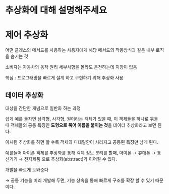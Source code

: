 # 추상화에 대해 설명해주세요

# 제어 추상화

어떤 클래스의 메서드를 사용하는 사용자에게 해당 메서드의 작동방식과 같은 내부 로직을 숨기는 것

소비자는 자동차의 동작 원리 세부사항을 몰라도 운전하는데 지장이 없음 

핵심 : 프로그래밍을 빠르게 설계 하고 구현하기 위해 추상화 사용 

## 데이터 추상화

대상을 간단한 개념으로 일반화 하는 과정 

쉽게 예를 들자면 삼각형, 사각형, 원이라는 객체가 있을 때, 이 객체들을 하나로 묶을 때 객체들의 공통 특징인 **도형으로 묶어 이름을 붙이는 것**을 데이터 추상화라고 보면 된다.

이처럼 추상화를 하면 할 수록 객체의 디테일함이 사라지고 공통된 특징만 남게 된다.

예를들어 아이폰 객체를 추상화를 통해 객체 정보 분리를 할때, 아이폰 → 휴대폰 → 통신기기 → 전자제품 으로 추상화(abstract)가 이어질 수 있다.

개발을 빠르게 도와준다

→ 공통 기능을 미리 개발해 두면, 기능 상속을 통해 빠르게 구조를 확장 할 수 있기 때문이다.
